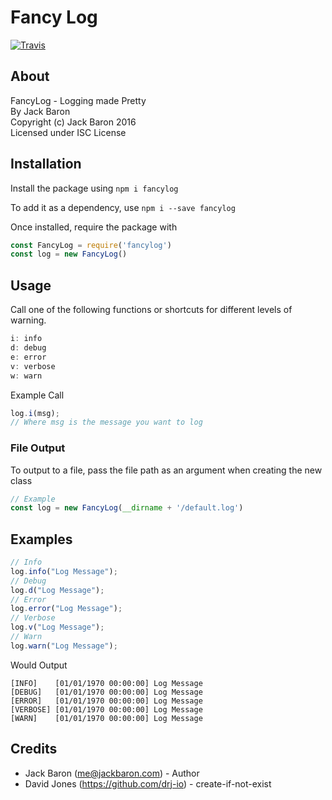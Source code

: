 # Fancy Log
[![Travis](https://img.shields.io/travis/lolPants/fancylog.svg?maxAge=2592000?style=flat-square)](https://www.npmjs.com/package/fancylog) 

## About
FancyLog - Logging made Pretty  
By Jack Baron  
Copyright (c) Jack Baron 2016  
Licensed under ISC License  

## Installation
Install the package using
```npm i fancylog```

To add it as a dependency, use
```npm i --save fancylog```

Once installed, require the package with

```js
const FancyLog = require('fancylog')
const log = new FancyLog()
```

## Usage
Call one of the following functions or shortcuts for different levels of warning.

```js
i: info
d: debug
e: error
v: verbose
w: warn
```

Example Call

```js
log.i(msg);
// Where msg is the message you want to log
```

### File Output
To output to a file, pass the file path as an argument when creating the new class

```js
// Example
const log = new FancyLog(__dirname + '/default.log')
```

## Examples

```js
// Info
log.info("Log Message");
// Debug
log.d("Log Message");
// Error
log.error("Log Message");
// Verbose
log.v("Log Message");
// Warn
log.warn("Log Message");
```

Would Output

```
[INFO]    [01/01/1970 00:00:00] Log Message
[DEBUG]   [01/01/1970 00:00:00] Log Message
[ERROR]   [01/01/1970 00:00:00] Log Message
[VERBOSE] [01/01/1970 00:00:00] Log Message
[WARN]    [01/01/1970 00:00:00] Log Message
```

## Credits
- Jack Baron (me@jackbaron.com) - Author
- David Jones (https://github.com/drj-io) - create-if-not-exist